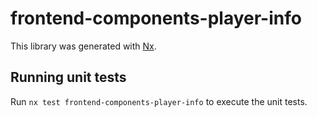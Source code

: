 # frontend-components-player-info

This library was generated with [Nx](https://nx.dev).

## Running unit tests

Run `nx test frontend-components-player-info` to execute the unit tests.
